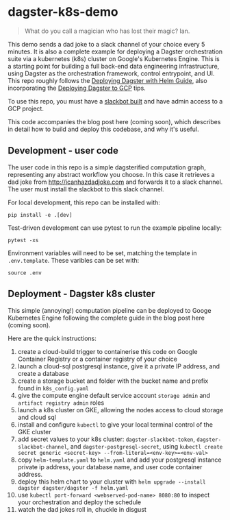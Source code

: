 # dagster-k8s-demo

> What do you call a magician who has lost their magic? Ian.

This demo sends a dad joke to a slack channel of your choice every 5 minutes.
It is also a complete example for deploying a Dagster orchestration suite via a kubernetes (k8s) cluster on Google's Kubernetes Engine. 
This is a starting point for building a full back-end data engineering infrastructure, using Dagster as the orchestration framework, control entrypoint, and UI.
This repo roughly follows the [Deploying Dagster with Helm Guide](https://docs.dagster.io/deployment/guides/kubernetes/deploying-with-helm), also incorporating the [Deploying Dagster to GCP](https://docs.dagster.io/deployment/guides/gcp) tips.

To use this repo, you must have a [slackbot built](https://medium.com/applied-data-science/how-to-build-you-own-slack-bot-714283fd16e5) and have admin access to a GCP project.

This code accompanies the blog post here (coming soon), which describes in detail how to build and deploy this codebase, and why it's useful.

## Development - user code

The user code in this repo is a simple dagsterified computation graph, representing any abstract workflow you choose.
In this case it retrieves a dad joke from http://icanhazdadjoke.com and forwards it to a slack channel.
The user must install the slackbot to this slack channel.

For local development, this repo can be installed with:

    pip install -e .[dev]

Test-driven development can use pytest to run the example pipeline locally:

    pytest -xs

Environment variables will need to be set, matching the template in `.env.template`. 
These varibles can be set with:

    source .env

## Deployment - Dagster k8s cluster

This simple (annoying!) computation pipeline can be deployed to Googe Kubernetes Engine following the complete guide in the blog post here (coming soon).

Here are the quick instructions:
1. create a cloud-build trigger to containerise this code on Google Container Registry or a container registry of your choice
2. launch a cloud-sql postgresql instance, give it a private IP address, and create a database
3. create a storage bucket and folder with the bucket name and prefix found in `k8s_config.yaml`
4. give the compute engine default service account `storage admin` and `artifact registry admin` roles
5. launch a k8s cluster on GKE, allowing the nodes access to cloud storage and cloud sql
6. install and configure `kubectl` to give your local terminal control of the GKE cluster
7. add secret values to your k8s cluster: `dagster-slackbot-token`, `dagster-slackbot-channel`, and `dagster-postgresql-secret`, using `kubectl create secret generic <secret-key> --from-literal=<env-key>=<env-val>`
8. copy `helm-template.yaml` to `helm.yaml` and add your postgresql instance private ip address, your database name, and user code container address.
9. deploy this helm chart to your cluster with `helm upgrade --install dagster dagster/dagster -f helm.yaml`
10. use `kubectl port-forward <webserved-pod-name> 8080:80` to inspect your orchestration and deploy the schedule
11. watch the dad jokes roll in, chuckle in disgust


